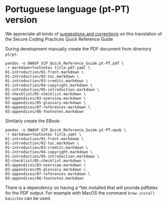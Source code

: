 # Portuguese language (pt-PT) version

We appreciate all kinds of [suggestions and corrections][issues] on this translation
of the Secure Coding Practices Quick Reference Guide

During development manually create the PDF document from directory `pt/pt`:

```
pandoc -o OWASP_SCP_Quick_Reference_Guide.pt-PT.pdf \
-r markdown+footnotes title.pdf.yaml \
01-introduction/01-front.markdown \
01-introduction/02-toc.markdown \
01-introduction/03-credits.markdown \
01-introduction/04-copyright.markdown \
01-introduction/05-introduction.markdown \
02-checklist/05-checklist.markdown \
03-appendices/03-overview.markdown \
03-appendices/05-glossary.markdown \
03-appendices/07-references.markdown \
03-appendices/08-footnotes.markdown
```

Similarly create the EBook:

```
pandoc -o OWASP_SCP_Quick_Reference_Guide.pt-PT.epub \
-r markdown+footnotes title.yaml \
01-introduction/01-front.markdown \
01-introduction/02-toc.markdown \
01-introduction/03-credits.markdown \
01-introduction/04-copyright.markdown \
01-introduction/05-introduction.markdown \
02-checklist/05-checklist.markdown \
03-appendices/03-overview.markdown \
03-appendices/05-glossary.markdown \
03-appendices/07-references.markdown \
03-appendices/08-footnotes.markdown
```

There is a dependency on having a *tex installed that will provide pdflatex for the PDF output.
For example with MacOS the command `brew install basictex` can be used.

[issues]: https://github.com/OWASP/www-project-secure-coding-practices-quick-reference-guide/issues/new
